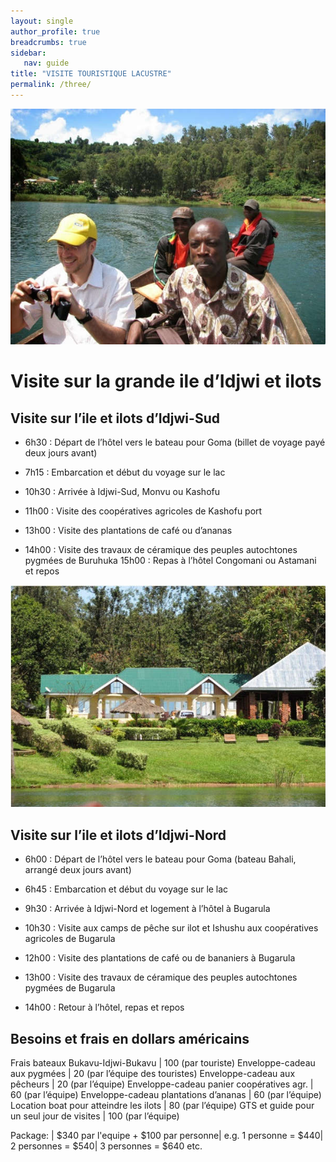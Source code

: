 ```yaml
---
layout: single
author_profile: true
breadcrumbs: true
sidebar:
   nav: guide
title: "VISITE TOURISTIQUE LACUSTRE"
permalink: /three/
---
```


![Image](../assets/images/image3a.jpg)

# Visite sur la grande ile d’Idjwi et ilots 

## Visite sur l’ile et ilots d’Idjwi-Sud

* 6h30 : Départ de l’hôtel vers le bateau pour Goma (billet de voyage payé deux jours avant)                                                                                                             
* 7h15 : Embarcation et début du voyage sur le lac

* 10h30 : Arrivée à Idjwi-Sud, Monvu ou Kashofu  

* 11h00 : Visite des coopératives agricoles de Kashofu port

* 13h00 : Visite des plantations de café ou d’ananas

+ 14h00 : Visite des travaux de céramique des peuples autochtones pygmées de Buruhuka
15h00 : Repas à l’hôtel Congomani ou Astamani et repos


![Image](../assets/images/image3b.jpg)


## Visite sur l’ile et ilots d’Idjwi-Nord

* 6h00 : Départ de l’hôtel vers le bateau pour Goma (bateau Bahali, arrangé deux jours avant)

* 6h45 : Embarcation et début du voyage sur le lac

* 9h30 : Arrivée à Idjwi-Nord et logement à l’hôtel à Bugarula

* 10h30 : Visite aux camps de pêche sur ilot et Ishushu aux coopératives agricoles de Bugarula 

* 12h00 : Visite des plantations de café ou de bananiers à Bugarula

* 13h00 : Visite des travaux de céramique des peuples autochtones pygmées de Bugarula

* 14h00 : Retour à l’hôtel, repas et repos 

## Besoins et frais en dollars américains  

Frais bateaux Bukavu-Idjwi-Bukavu | 100 (par touriste)
Enveloppe-cadeau aux pygmées | 20 (par l’équipe des touristes)
Enveloppe-cadeau aux pêcheurs | 20 (par l’équipe)
Enveloppe-cadeau panier coopératives agr. |	60 (par l’équipe)
Enveloppe-cadeau plantations d’ananas |	60 (par l’équipe)
Location boat pour atteindre les ilots | 80 (par l’équipe) 
GTS et guide pour un seul jour de visites | 100 (par l’équipe)

Package: | $340 par l'equipe + $100 par personne| e.g. 1 personne = $440| 2 personnes = $540| 3 personnes = $640 etc.

<!--- Package	| USD par X nombre + équipes des touristes --->
   

